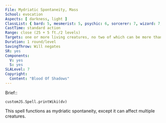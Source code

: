 ```yaml
---
File: Mydriatic Spontaneity, Mass
School: evocation
Aspects: [ darkness, light ]
ClassList: { bard: 5, mesmerist: 5, psychic: 6, sorcerer: 7, wizard: 7, witch: 7 }
CastTime: standard action
Range: close (25 + 5 ft./2 levels)
Targets: one or more living creatures, no two of which can be more than 30 ft. apart
Duration: 1 round/level
SavingThrow: Will negates
SR: yes
Components:
  V: yes
  S: yes
SLALevel: 7
Copyright:
  Content: "Blood Of Shadows"
---
```

Brief:: 

```dataviewjs
customJS.Spell.printWiki(dv)
```

This spell functions as mydriatic spontaneity, except it can affect multiple creatures.
